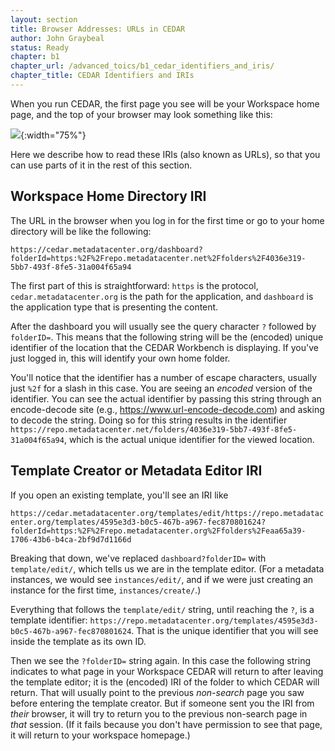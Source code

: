 ```yaml
---
layout: section
title: Browser Addresses: URLs in CEDAR
author: John Graybeal
status: Ready
chapter: b1
chapter_url: /advanced_toics/b1_cedar_identifiers_and_iris/
chapter_title: CEDAR Identifiers and IRIs
---
```


When you run CEDAR, the first page you see will be your Workspace home page, and the top of your browser may look something like this:

![](https://github.com/metadatacenter/cedar-manual/raw/master/docs/assets/imgs/browser-cedar-urls-20190910.png){:width="75%"}

Here we describe how to read these IRIs (also known as URLs), so that you can use parts of it in the rest of this section. 

## **Workspace Home Directory IRI**

The URL in the browser when you log in for the first time or go to your home directory will be like the following:

`https://cedar.metadatacenter.org/dashboard?folderId=https:%2F%2Frepo.metadatacenter.net%2Ffolders%2F4036e319-5bb7-493f-8fe5-31a004f65a94`

The first part of this is straightforward: `https` is the protocol, `cedar.metadatacenter.org` is the path for the application, and 
`dashboard` is the application type that is presenting the content.

After the dashboard you will usually see the query character `?` followed by `folderID=`. 
This means that the following string will be the (encoded) unique identifier of the location that the CEDAR Workbench is displaying. 
If you've just logged in, this will identify your own home folder.

You'll notice that the identifier has a number of escape characters, usually just `%2f` for a slash in this case. 
You are seeing an _encoded_ version of the identifier. 
You can see the actual identifier by passing this string through an encode-decode site (e.g., https://www.url-encode-decode.com)
and asking to decode the string. Doing so for this string results in the identifier
`https://repo.metadatacenter.net/folders/4036e319-5bb7-493f-8fe5-31a004f65a94`, 
which is the actual unique identifier for the viewed location.

## **Template Creator or Metadata Editor IRI**

If you open an existing template, you'll see an IRI like

`https://cedar.metadatacenter.org/templates/edit/https://repo.metadatacenter.org/templates/4595e3d3-b0c5-467b-a967-fec870801624?folderId=https:%2F%2Frepo.metadatacenter.org%2Ffolders%2Feaa65a39-1706-43b6-b4ca-2bf9d7d1166d`

Breaking that down, we've replaced `dashboard?folderID=` with `template/edit/`, which tells us we are in the template editor.
(For a metadata instances, we would see `instances/edit/`, and if we were just creating an instance for the first time, `instances/create/`.)

Everything that follows the `template/edit/` string, until reaching the `?`, is a template identifier:
`https://repo.metadatacenter.org/templates/4595e3d3-b0c5-467b-a967-fec870801624`. 
That is the unique identifier that you will see inside the template as its own ID.

Then we see the `?folderID=` string again. 
In this case the following string indicates to what page in your Workspace CEDAR will return to after leaving the template editor;
it is the (encoded) IRI of the folder to which CEDAR will return. 
That will usually point to the previous *non-search* page you saw before entering the template creator. 
But if someone sent you the IRI from _their_ browser, it will try to return you to the previous non-search page in _that_ session.
(If it fails because you don't have permission to see that page, it will return to your workspace homepage.)
